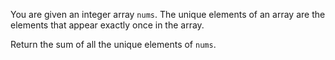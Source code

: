You are given an integer array `nums`. The unique elements of an array are the elements that appear exactly once in the array.

Return the sum of all the unique elements of `nums`.